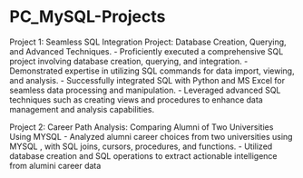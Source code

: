 # PC_MySQL-Projects
Project 1: Seamless SQL Integration Project: Database Creation, Querying, and Advanced Techniques. 
            - Proficiently executed a comprehensive SQL project involving database creation, querying, and integration.
            - Demonstrated expertise in utilizing SQL commands for data import, viewing, and analysis.
            - Successfully integrated SQL with Python and MS Excel for seamless data processing and manipulation.
            - Leveraged advanced SQL techniques such as creating views and procedures to enhance data management and analysis capabilities.


Project 2: Career Path Analysis: Comparing Alumni of Two Universities Using MYSQL
            - Analyzed alumni career choices from two universities using MYSQL , with SQL joins, cursors, procedures, and functions.
            - Utilized database creation and SQL operations to extract actionable intelligence from alumini career data
